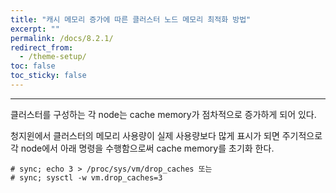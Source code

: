 ```yaml
---
title: "캐시 메모리 증가에 따른 클러스터 노드 메모리 최적화 방법"
excerpt: ""
permalink: /docs/8.2.1/
redirect_from:
  - /theme-setup/
toc: false
toc_sticky: false
---
```


---
클러스터를 구성하는 각 node는 cache memory가 점차적으로 증가하게 되어 있다.

청지윈에서 클러스터의 메모리 사용량이 실제 사용량보다 많게 표시가 되면 주기적으로 각 node에서 아래 명령을 수행함으로써 cache memory를 초기화 한다.

```
# sync; echo 3 > /proc/sys/vm/drop_caches 또는
# sync; sysctl -w vm.drop_caches=3

```
